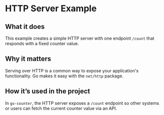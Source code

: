 # HTTP Server Example

## What it does

This example creates a simple HTTP server with one endpoint `/count` that responds with a fixed counter value.

## Why it matters

Serving over HTTP is a common way to expose your application's functionality. Go makes it easy with the `net/http` package.

## How it’s used in the project

In `go-counter`, the HTTP server exposes a `/count` endpoint so other systems or users can fetch the current counter value via an API.
